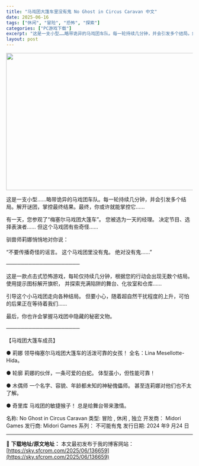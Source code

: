 ```yaml
---
title: "马戏团大篷车里没有鬼 No Ghost in Circus Caravan 中文"
date: 2025-06-16
tags: ["休闲", "冒险", "恐怖", "探索"]
categories: ["PC游戏下载"]
excerpt: "这是一支小型……略带诡异的马戏团车队。每一轮持续几分钟，并会引发多个结局。解开谜团，掌控最终结果。最终，你或许就能掌控它…… 有一天，您参观了“梅塞尔马戏团大篷车”。 您被选为一天的经理。 决定节目、选择表演者…… 但这个马戏团有些奇怪…… 驯兽师莉娜悄悄地对你说： “不要传播奇怪的谣言。 这个马戏&hellip;"
layout: post
---
```


<img class="aligncenter size-full wp-image-136660" src="https://sky.sfcrom.com/wp-content/uploads/2025/06/2025061608354522.webp" alt="" width="660" height="370" />

这是一支小型……略带诡异的马戏团车队。每一轮持续几分钟，并会引发多个结局。解开谜团，掌控最终结果。最终，你或许就能掌控它……

有一天，您参观了“梅塞尔马戏团大篷车”。
您被选为一天的经理。
决定节目、选择表演者……
但这个马戏团有些奇怪……

驯兽师莉娜悄悄地对你说：

“不要传播奇怪的谣言。
这个马戏团里没有鬼。
绝对没有鬼……”

────────────────────

这是一款点击式恐怖游戏，每轮仅持续几分钟，根据您的行动会出现无数个结局。
使用提示图标解开旗帜，
并探索充满陷阱的舞台、化妆室和仓库……

引导这个小马戏团走向各种结局。
但要小心，随着超自然干扰程度的上升，可怕的后果正在等待着我们……

最后，你也许会掌握马戏团中隐藏的秘密文物。

────────────────────

【马戏团大篷车成员】

● 莉娜
领导梅塞尔马戏团大篷车的活泼可靠的女孩！
全名：Lina Mesellotte-Hida。

● 轮廓
莉娜的伙伴，一条可爱的白蛇。
体型虽小，但性能可靠！

● 木偶师
一个名字、容貌、年龄都未知的神秘傀儡师。
甚至连莉娜对他们也不太了解。

● 奇里库
马戏团的敏捷猴子！
总是给舞台带来激情。

名称: No Ghost in Circus Caravan
类型: 冒险 , 休闲 , 独立
开发商： Midori Games
发行商: Midori Games
系列： 不可能有鬼
发行日期: 2024 年9 月24 日

---
📖 **下载地址/原文地址：** 本文最初发布于我的博客网站：[https://sky.sfcrom.com/2025/06/136659](https://sky.sfcrom.com/2025/06/136659)
